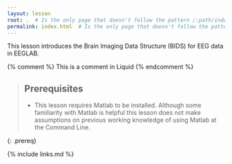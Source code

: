 ```yaml
---
layout: lesson
root: .  # Is the only page that doesn't follow the pattern /:path/index.html
permalink: index.html  # Is the only page that doesn't follow the pattern /:path/index.html
---
```

This lesson introduces the Brain Imaging Data Structure (BIDS) for EEG data in EEGLAB.

<!-- this is an html comment -->

{% comment %} This is a comment in Liquid {% endcomment %}

> ## Prerequisites
>
> * This lesson requires Matlab to be installed. Although some familiarity with Matlab is helpful this lesson does not make assumptions on previous working knowledge of using Matlab at the Command Line.
>
> 
{: .prereq}

{% include links.md %}
